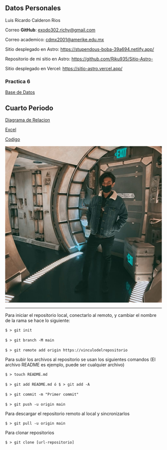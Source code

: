 ## Datos Personales 
Luis Ricardo Calderon Rios

Correo **GitHub**: exodo302.richy@gmail.com

Correo academico: cdmx2001@amerike.edu.mx

Sitio desplegado en Astro: https://stupendous-boba-39a694.netlify.app/

Repositorio de mi sitio en Astro: https://github.com/Riku935/Sitio-Astro-

Sitio desplegado en Vercel: https://sitio-astro.vercel.app/

### Practica 6

[Base de Datos](/PracticaBasesdeDatos.md)

## Cuarto Periodo

[Diagrama de Relacion](/Modelo_Relacional.drawio.png)

[Excel](/Relaciones.xlsx)

[Codigo](DonRiku_schema.sql)

![Foto Mia](/Assets/Foto%20de%20Perfil.jpg)

---- 

Para iniciar el repositorio local, conectarlo al remoto, y cambiar el nombre de la rama se hace lo siguiente:

```git
$ > git init

$ > git branch -M main

$ > git remote add origin https://vinculodelrepositorio
```
Para subir los archivos al repositorio se usan los siguientes comandos (El archivo README es ejemplo, puede ser cualquier archivo)
``` git
$ > touch README.md

$ > git add README.md ó $ > git add -A

$ > git commit -m "Primer commit"

$ > git push -u origin main
```
Para descargar el repositorio remoto al local y sincronizarlos
```git
$ > git pull -u origin main
```
Para clonar repositorios
```git
$ > git clone [url-repositorio]
```
